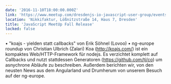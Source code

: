 ```yaml
---
date: '2016-11-10T18:00:00.000Z'
link: 'https://www.meetup.com/dresdenjs-io-javascript-user-group/events/234141353'
location: 'Nikkifaktur, Lößnitzstraße 14, Haus 7, Dresden'
title: 'JavaScript MeetUp Fall Release'
locked: false
---
```

• "koajs - yielden statt callbacks" von Erik Söhnel (Lovoo) • ng-europe roundup von Christian Ulbrich (Zalari) Koa (http://koajs.com/) ist ein kompaktes Web/HTTP-Framework für nodejs. Es verzichtet komplett auf Callbacks und nutzt stattdessen Generatoren (https://github.com/tj/co) um asnychrone Abläufe zu beschreiben. Außerdem berichten wir, von den neusten News aus dem Angularland und Drumherum von unserem Besuch auf der ng-europe.
